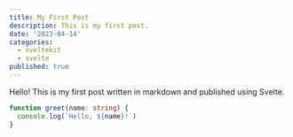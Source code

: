 ```yaml
---
title: My First Post
description: This is my first post.
date: '2023-04-14'
categories:
  - sveltekit
  - svelte
published: true
---
```


Hello! This is my first post written in markdown and published using Svelte.

```ts
function greet(name: string) {
  console.log(`Hello, ${name}!`)
}
```